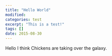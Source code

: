 ```yaml
---
title: "Hello World"
modified:
categories: test
excerpt: "This is a test!"
tags: []
date: 2015-08-30
---
```


Hello I think Chickens are taking over the galaxy.